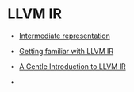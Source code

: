 # LLVM IR

- [Intermediate representation](https://en.wikipedia.org/wiki/Intermediate_representation#:~:text=An%20intermediate%20representation%20(IR)%20is,such%20as%20optimization%20and%20translation.)

- [Getting familiar with LLVM IR](https://subscription.packtpub.com/book/programming/9781785280801/1/ch01lvl1sec09/getting-familiar-with-llvm-ir)
- [A Gentle Introduction to LLVM IR](https://mcyoung.xyz/2023/08/01/llvm-ir/)
- 